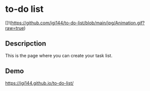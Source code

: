 # to-do list

[]!(https://github.com/igi144/to-do-list/blob/main/jpg/Animation.gif?raw=true)
## Descripction
This is the page where you can create your task list.

## Demo
https://igi144.github.io/to-do-list/

